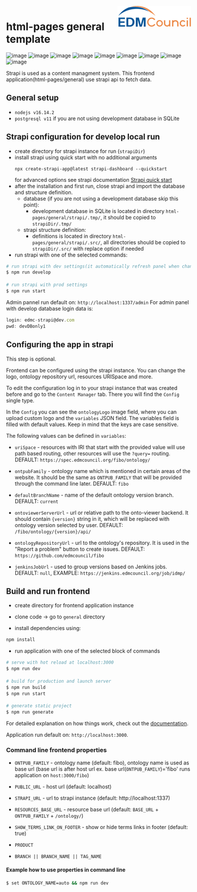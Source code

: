 <img src="https://github.com/edmcouncil/html-pages/raw/develop/general/assets/img/EDM-council-RGB_200w.png" width="200" align="right"/>

# html-pages general template

![image](https://img.shields.io/badge/Node.js-339933?style=for-the-badge&logo=nodedotjs&logoColor=white) ![image](https://img.shields.io/badge/nuxt.js-00C58E?style=for-the-badge&logo=nuxtdotjs&logoColor=white) ![image](https://img.shields.io/badge/strapi-2F2E8B?style=for-the-badge&logo=strapi&logoColor=whitee) ![image](https://img.shields.io/badge/Bootstrap-563D7C?style=for-the-badge&logo=bootstrap&logoColor=white) ![image](https://img.shields.io/badge/d3.js-F9A03C?style=for-the-badge&logo=d3.js&logoColor=white) ![image](https://img.shields.io/badge/eslint-3A33D1?style=for-the-badge&logo=eslint&logoColor=white) ![image](https://img.shields.io/badge/Babel-F9DC3E?style=for-the-badge&logo=babel&logoColor=white) ![image](https://img.shields.io/badge/Sass-CC6699?style=for-the-badge&logo=sass&logoColor=white) ![image](https://img.shields.io/badge/Google%20Analytics-E37400?style=for-the-badge&logo=google%20analytics&logoColor=white) 

Strapi is used as a content managment system. This frontend application(html-pages/general) use strapi api to fetch data.

## General setup

- `nodejs v16.14.2`
- `postgresql v11` if you are not using development database in SQLite

## Strapi configuration for develop local run

- create directory for strapi instance for run (`strapiDir`)
- install strapi using quick start with no additional arguments 
    ```
    npx create-strapi-app@latest strapi-dashboard --quickstart
    ```
    for advanced options see strapi documentation [Strapi quick start](https://docs.strapi.io/developer-docs/latest/getting-started/quick-start.html)
- after the installation and first run, close strapi and import the database and structure definition.
    - database (if you are not using a development database skip this point): 
        - development database in SQLite is located in directory `html-pages/general/strapi/.tmp/`, it should be copied to `strapiDir/.tmp/`
    - strapi structure definition: 
        - definitions is located in directory `html-pages/general/strapi/.src/`, all directories should be copied to `strapiDir/.src/` with replace option if needed
 - run strapi with one of the selected commands:
 
 ``` bash
 # run strapi with dev settings(it automatically refresh panel when changes is detected)
 $ npm run develop
 
 # run strapi with prod settings
 $ npm run start
 ```

Admin pannel run default on: `http://localhost:1337/admin`
For admin panel with develop database login data is:

```js
login: edmc-strapi@dev.com
pwd: devDBonly1
```

## Configuring the app in strapi

This step is optional.

Frontend can be configured using the strapi instance. You can change the logo, ontology repository url, resources URISpace and more.

To edit the configuration log in to your strapi instance that was created before and go to the `Content Manager` tab. There you will find the `Config` single type.

In the `Config` you can see the `ontologyLogo` image field, where you can upload custom logo and the `variables` JSON field. The variables field is filled with default values. Keep in mind that the keys are case sensitive.

The following values can be defined in `variables`:

- `uriSpace` - resources with IRI that start with the provided value will use path based routing, other resources will use the `?query=` routing. DEFAULT: `https://spec.edmcouncil.org/fibo/ontology/`

- `ontpubFamily` - ontology name which is mentioned in certain areas of the website. It should be the same as `ONTPUB_FAMILY` that will be provided through the command line later. DEFAULT: `fibo`

- `defaultBranchName` - name of the default ontology version branch. DEFAULT: `current`

- `ontoviewerServerUrl` - url or relative path to the onto-viewer backend. It should contain `{version}` string in it, which will be replaced with ontology version selected by user. DEFAULT: `/fibo/ontology/{version}/api/`

- `ontologyRepositoryUrl` - url to the ontology's repository. It is used in the "Report a problem" button to create issues. DEFAULT: `https://github.com/edmcouncil/fibo`

- `jenkinsJobUrl` - used to group versions based on Jenkins jobs. DEFAULT: `null`, EXAMPLE: `https://jenkins.edmcouncil.org/job/idmp/`

## Build and run frontend

- create directory for frontend application instance

- clone code -> go to `general` directory

- install dependencies using: 

```bash
npm install
```

- run application with one of the selected block of commands

```bash
# serve with hot reload at localhost:3000
$ npm run dev

# build for production and launch server
$ npm run build
$ npm run start

# generate static project
$ npm run generate
```

For detailed explanation on how things work, check out the [documentation](https://nuxtjs.org).

Application run default on: `http://localhost:3000`.

### Command line frontend properties

- `ONTPUB_FAMILY` - ontology name (default: fibo), ontology name is used as base url (base url is after host url ex. base url(`ONTPUB_FAMILY`)='fibo' runs application on `host:3000/fibo`)

- `PUBLIC_URL` - host url (default: localhost)

- `STRAPI_URL` - url to strapi instance (default: http://localhost:1337)

- `RESOURCES_BASE_URL` - resource base url (default: `BASE_URL` + `ONTPUB_FAMILY` + `/ontology/`)

- `SHOW_TERMS_LINK_ON_FOOTER` - show or hide terms links in footer (default: true)

- `PRODUCT`

- `BRANCH || BRANCH_NAME || TAG_NAME`

#### Example how to use properties in command line

```bash
$ set ONTOLOGY_NAME=auto && npm run dev
```


